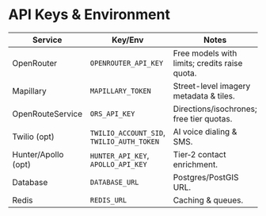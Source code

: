 # API Keys & Environment

| Service | Key/Env | Notes |
|---|---|---|
| OpenRouter | `OPENROUTER_API_KEY` | Free models with limits; credits raise quota. |
| Mapillary | `MAPILLARY_TOKEN` | Street-level imagery metadata & tiles. |
| OpenRouteService | `ORS_API_KEY` | Directions/isochrones; free tier quotas. |
| Twilio (opt) | `TWILIO_ACCOUNT_SID`, `TWILIO_AUTH_TOKEN` | AI voice dialing & SMS. |
| Hunter/Apollo (opt) | `HUNTER_API_KEY`, `APOLLO_API_KEY` | Tier‑2 contact enrichment. |
| Database | `DATABASE_URL` | Postgres/PostGIS URL. |
| Redis | `REDIS_URL` | Caching & queues. |
